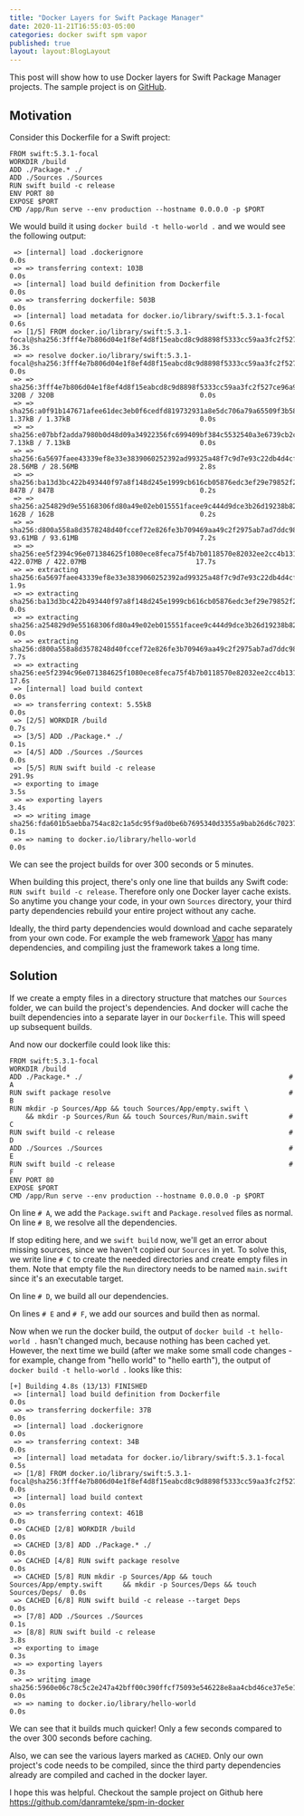 ```yaml
---
title: "Docker Layers for Swift Package Manager"
date: 2020-11-21T16:55:03-05:00
categories: docker swift spm vapor
published: true
layout: layout:BlogLayout
---
```


This post will show how to use Docker layers for Swift Package Manager projects. The sample project is on [GitHub](https://github.com/danramteke/spm-in-docker).

## Motivation

Consider this Dockerfile for a Swift project:

```
FROM swift:5.3.1-focal
WORKDIR /build
ADD ./Package.* ./
ADD ./Sources ./Sources
RUN swift build -c release
ENV PORT 80
EXPOSE $PORT
CMD /app/Run serve --env production --hostname 0.0.0.0 -p $PORT
```

We would build it using `docker build -t hello-world .` and we would see the following output:

```
 => [internal] load .dockerignore                                                                                             0.0s
 => => transferring context: 103B                                                                                             0.0s
 => [internal] load build definition from Dockerfile                                                                          0.0s
 => => transferring dockerfile: 503B                                                                                          0.0s
 => [internal] load metadata for docker.io/library/swift:5.3.1-focal                                                          0.6s
 => [1/5] FROM docker.io/library/swift:5.3.1-focal@sha256:3fff4e7b806d04e1f8ef4d8f15eabcd8c9d8898f5333cc59aa3fc2f527ce96a9   36.3s
 => => resolve docker.io/library/swift:5.3.1-focal@sha256:3fff4e7b806d04e1f8ef4d8f15eabcd8c9d8898f5333cc59aa3fc2f527ce96a9    0.0s
 => => sha256:3fff4e7b806d04e1f8ef4d8f15eabcd8c9d8898f5333cc59aa3fc2f527ce96a9 320B / 320B                                    0.0s
 => => sha256:a0f91b147671afee61dec3eb0f6cedfd819732931a8e5dc706a79a65509f3b58 1.37kB / 1.37kB                                0.0s
 => => sha256:e07bbf2adda7980b0d48d09a34922356fc699409bf384c5532540a3e6739cb2c 7.13kB / 7.13kB                                0.0s
 => => sha256:6a5697faee43339ef8e33e3839060252392ad99325a48f7c9d7e93c22db4d4cf 28.56MB / 28.56MB                              2.8s
 => => sha256:ba13d3bc422b493440f97a8f148d245e1999cb616cb05876edc3ef29e79852f2 847B / 847B                                    0.2s
 => => sha256:a254829d9e55168306fd80a49e02eb015551facee9c444d9dce3b26d19238b82 162B / 162B                                    0.2s
 => => sha256:d800a558a8d3578248d40fccef72e826fe3b709469aa49c2f2975ab7ad7ddc98 93.61MB / 93.61MB                              7.2s
 => => sha256:ee5f2394c96e071384625f1080ece8feca75f4b7b0118570e82032ee2cc4b131 422.07MB / 422.07MB                           17.7s
 => => extracting sha256:6a5697faee43339ef8e33e3839060252392ad99325a48f7c9d7e93c22db4d4cf                                     1.9s
 => => extracting sha256:ba13d3bc422b493440f97a8f148d245e1999cb616cb05876edc3ef29e79852f2                                     0.0s
 => => extracting sha256:a254829d9e55168306fd80a49e02eb015551facee9c444d9dce3b26d19238b82                                     0.0s
 => => extracting sha256:d800a558a8d3578248d40fccef72e826fe3b709469aa49c2f2975ab7ad7ddc98                                     7.7s
 => => extracting sha256:ee5f2394c96e071384625f1080ece8feca75f4b7b0118570e82032ee2cc4b131                                    17.6s
 => [internal] load build context                                                                                             0.0s
 => => transferring context: 5.55kB                                                                                           0.0s
 => [2/5] WORKDIR /build                                                                                                      0.7s
 => [3/5] ADD ./Package.* ./                                                                                                  0.1s
 => [4/5] ADD ./Sources ./Sources                                                                                             0.0s
 => [5/5] RUN swift build -c release                                                                                        291.9s
 => exporting to image                                                                                                        3.5s
 => => exporting layers                                                                                                       3.4s
 => => writing image sha256:fda601b5aebba754ac82c1a5dc95f9ad0be6b7695340d3355a9bab26d6c70237                                  0.1s
 => => naming to docker.io/library/hello-world                                                                                0.0s
```

We can see the project builds for over 300 seconds or 5 minutes.

When building this project, there's only one line that builds any Swift code: `RUN swift build -c release`. Therefore only one Docker layer cache exists.
So anytime you change your code, in your own `Sources` directory, your third party dependencies rebuild your entire project without any cache.

Ideally, the third party dependencies would download and cache separately from your own code. For example the web framework [Vapor](https://github.com/vapor/vapor) has many dependencies,
and compiling just the framework takes a long time.

## Solution

If we create a empty files in a directory structure that matches our `Sources` folder, we can build the project's dependencies. And docker will cache the built dependencies into a separate layer in our `Dockerfile`. This will speed up subsequent builds.

And now our dockerfile could look like this:

```
FROM swift:5.3.1-focal
WORKDIR /build
ADD ./Package.* ./                                                   # A
RUN swift package resolve                                            # B
RUN mkdir -p Sources/App && touch Sources/App/empty.swift \
    && mkdir -p Sources/Run && touch Sources/Run/main.swift          # C
RUN swift build -c release                                           # D
ADD ./Sources ./Sources                                              # E
RUN swift build -c release                                           # F
ENV PORT 80
EXPOSE $PORT
CMD /app/Run serve --env production --hostname 0.0.0.0 -p $PORT
```

On line `# A`, we add the `Package.swift` and `Package.resolved` files as normal. On line `# B`, we resolve all the dependencies.

If stop editing here, and we `swift build` now, we'll get an error about missing sources, since we haven't copied our `Sources` in yet.
To solve this, we write line `# C` to create the needed directories and create empty files in them. Note that empty file the `Run` directory needs to be named `main.swift` since it's an executable target.

On line `# D`, we build all our dependencies.

On lines `# E` and `# F`, we add our sources and build then as normal.

Now when we run the docker build, the output of `docker build -t hello-world .` hasn't changed much, because nothing has been cached yet. However, the next time we build (after we make some small code changes - for example, change from "hello world" to "hello earth"),
the output of `docker build -t hello-world .` looks like this:

```
[+] Building 4.8s (13/13) FINISHED
 => [internal] load build definition from Dockerfile                                                                            0.0s
 => => transferring dockerfile: 37B                                                                                             0.0s
 => [internal] load .dockerignore                                                                                               0.0s
 => => transferring context: 34B                                                                                                0.0s
 => [internal] load metadata for docker.io/library/swift:5.3.1-focal                                                            0.5s
 => [1/8] FROM docker.io/library/swift:5.3.1-focal@sha256:3fff4e7b806d04e1f8ef4d8f15eabcd8c9d8898f5333cc59aa3fc2f527ce96a9      0.0s
 => [internal] load build context                                                                                               0.0s
 => => transferring context: 461B                                                                                               0.0s
 => CACHED [2/8] WORKDIR /build                                                                                                 0.0s
 => CACHED [3/8] ADD ./Package.* ./                                                                                             0.0s
 => CACHED [4/8] RUN swift package resolve                                                                                      0.0s
 => CACHED [5/8] RUN mkdir -p Sources/App && touch Sources/App/empty.swift     && mkdir -p Sources/Deps && touch Sources/Deps/  0.0s
 => CACHED [6/8] RUN swift build -c release --target Deps                                                                       0.0s
 => [7/8] ADD ./Sources ./Sources                                                                                               0.1s
 => [8/8] RUN swift build -c release                                                                                            3.8s
 => exporting to image                                                                                                          0.3s
 => => exporting layers                                                                                                         0.3s
 => => writing image sha256:5960e06c78c5c2e247a42bff00c390ffcf75093e546228e8aa4cbd46ce37e5e1                                    0.0s
 => => naming to docker.io/library/hello-world                                                                                  0.0s
```

We can see that it builds much quicker! Only a few seconds compared to the over 300 seconds before caching.

Also, we can see the various layers marked as `CACHED`. Only our own project's code needs to be compiled, since the third party dependencies already are compiled and cached in the docker layer.

I hope this was helpful. Checkout the sample project on Github here https://github.com/danramteke/spm-in-docker
